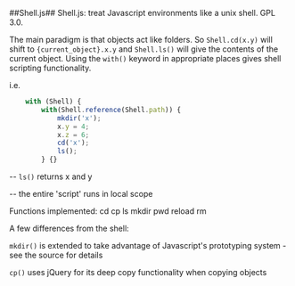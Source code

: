 ##Shell.js##
Shell.js: treat Javascript environments like a unix shell. GPL 3.0.

The main paradigm is that objects act like folders. So `Shell.cd(x.y)` will shift to `{current_object}.x.y` and `Shell.ls()` will give the contents of the current object. Using the `with()` keyword in appropriate places gives shell scripting functionality.

i.e.
```javascript
    with (Shell) {
        with(Shell.reference(Shell.path)) {
            mkdir('x');
            x.y = 4;
            x.z = 6;
            cd('x');
            ls();
        } {}
```

-- `ls()` returns x and y

-- the entire 'script' runs in local scope

Functions implemented:
cd  cp  ls  mkdir   pwd reload  rm

A few differences from the shell:

`mkdir()` is extended to take advantage of Javascript's prototyping system - see the source for details

`cp()` uses jQuery for its deep copy functionality when copying objects
